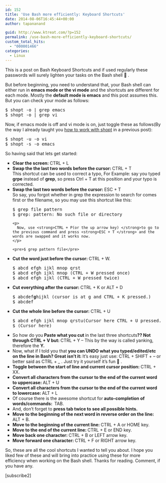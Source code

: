 ```yaml
---
id: 152
title: 'Use Bash more efficiently: Keyboard Shortcuts'
date: 2014-08-06T16:45:44+00:00
author: tapananand

guid: http://www.ktreat.com/?p=152
permalink: /use-bash-more-efficiently-keyboard-shortcuts/
custom_total_hits:
  - "000001466"
categories:
  - Linux
---
```

This is a post on Bash Keyboard Shortcuts and if used regularly these passwords will surely lighten your tasks on the Bash shell 🙂 .

But before beginning, you need to understand that, your Bash shell can either run in **emacs mode or the vi mode** and the shortcuts are different for each mode. Mostly the **default mode is emacs** and this post assumes this. But you can check your mode as follows:

<pre>$ shopt -o | grep emacs
$ shopt -o | grep vi
</pre>

Now, if emacs mode is off and vi mode is on, just toggle these as follows(By the way I already taught you <a href="http://www.ktreat.com/?p=101#cust" target="_blank">how to work with shopt</a> in a previous post):

<pre>$ shopt -u -o vi
$ shopt -s -o emacs
</pre>

So having said that lets get started:

<ul type="square">
  <li>
    <strong>Clear the screen: </strong>CTRL + L
  </li>
  <li>
    <strong>Swap the the last two words before the cursor: </strong>CTRL + T<br /> This shortcut can be used to correct a typo, For Example: say you typed <strong>grpe</strong> instead of <strong>grep</strong>, so press Ctrl + T at this position and your typo is corrected.
  </li>
  <li>
    <strong>Swap the last two words before the cursor: </strong>ESC + T<br /> So say, you forgot whether in grep the expression to search for comes first or the filename, so you may use this shortcut like this:</p> <pre>$ grep file pattern
$ grep: pattern: No such file or directory
</pre>
    
    <p>
      Now, use <strong>CTRL + P(or the up arrow key) </strong>to go to the previous command and press <strong>ESC + T </strong> and the words are swapped and it works now.
    </p>
    
    <pre>$ grep pattern file</pre>
  </li>
  
  <li>
    <strong>Cut the word just before the cursor: </strong>CTRL + W. <pre>$ abcd efgh ijkl mnop qrst
$ abcd efgh ijkl mnop (CTRL + W pressed once)
$ abcd efgh ijkl (CTRL + W pressed twice)
</pre>
  </li>
  
  <li>
    <strong>Cut everything after the cursor: </strong>CTRL + K or ALT + D <pre>$ abcdef<strong>g</strong>hijkl (cursor is at g and CTRL + K pressed.)
$ abcdef</pre>
  </li>
  
  <li>
    <strong>Cut the whole line before the cursor: </strong>CTRL + U <pre>$ abcd efgh ijkl mnop qrstu(Cursor here CTRL + U pressed.)
$ (Cursor here)</pre>
  </li>
  
  <li>
    So how do you<strong> Paste what you cut </strong>in the last three shortcuts<strong>?? Not through CTRL + V but: </strong>CTRL + Y &#8211; This by the way is called yanking, therefore the <strong>Y.</strong>
  </li>
  <li>
    Now, what if I told you that<strong> you can UNDO what you typed/edited/etc on the line in Bash? Great isn&#8217;t it: </strong>It&#8217;s easy just use: CTRL + SHIFT + &#8211; or better said as CTRL + _ . Just try it yourself it&#8217;s fun 🙂 .
  </li>
  <li>
    <strong>Toggle between the start of line and current cursor position: </strong>CTRL + XX.
  </li>
  <li>
    <strong>Convert all characters from the cursor to the end of the current word to uppercase: </strong>ALT + U
  </li>
  <li>
    <strong>Convert all characters from the cursor to the end of the current word to lowercase: </strong>ALT + L
  </li>
  <li>
    Of course there is the awesome shortcut for<strong> auto-completion of words/commands:  </strong>TAB.
  </li>
  <li>
    And, don&#8217;t forget to <strong>press tab twice to see all possible hints.</strong>
  </li>
  <li>
    <strong>Move to the beginning of the next word in reverse order on the line: </strong>ALT + B.
  </li>
  <li>
    <strong>Move to the beginning of the current line: </strong>CTRL + A or HOME key.
  </li>
  <li>
    <strong>Move to the end of the current line: </strong>CTRL + E or END key.
  </li>
  <li>
    <strong>Move back one character: </strong>CTRL + B or LEFT arrow key.
  </li>
  <li>
    <strong>Move forward one character: </strong>CTRL + F or RIGHT arrow key.
  </li>
</ul>

So, these are all the cool shortcuts I wanted to tell you about. I hope you liked few of these and will bring into practice using these for more efficiency when working on the Bash shell. Thanks for reading. Comment, if you have any.

[subscribe2]